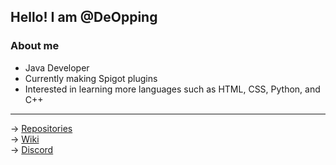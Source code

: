 ## Hello! I am @DeOpping

### About me
- Java Developer
- Currently making Spigot plugins
- Interested in learning more languages such as HTML, CSS, Python, and C++

***
→ [Repositories](https://github.com/DeOpping/repositories) <br>
→ [Wiki](https://wiki.fabled.dev) <br>
→ [Discord](https://discord.fabled.dev)
